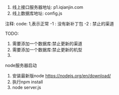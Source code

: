 1. 线上接口服务器地址:  p1.iqianjin.com
2. 线上数据库地址: config.js


注释:
    code:
        1,表示正常
        -1  :   没有新补丁包
        -2  :   禁止的渠道

TODO:
1. 需要添加一个数据库:禁止更新的渠道
2. 需要添加一个数据库:禁止更新的机型
3. 

node服务器启动
   1. 安装最新版node https://nodejs.org/en/download/
   2. 执行npm install
   3. node server.js